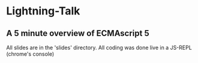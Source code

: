 Lightning-Talk
==============

A 5 minute overview of ECMAscript 5
-------------------------------------------------------

All slides are in the 'slides' directory.
All coding was done live in a JS-REPL (chrome's console)
